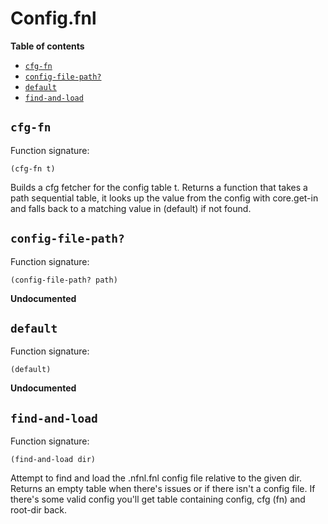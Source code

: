 # Config.fnl

**Table of contents**

- [`cfg-fn`](#cfg-fn)
- [`config-file-path?`](#config-file-path)
- [`default`](#default)
- [`find-and-load`](#find-and-load)

## `cfg-fn`
Function signature:

```
(cfg-fn t)
```

Builds a cfg fetcher for the config table t. Returns a function that takes a
  path sequential table, it looks up the value from the config with core.get-in
  and falls back to a matching value in (default) if not found.

## `config-file-path?`
Function signature:

```
(config-file-path? path)
```

**Undocumented**

## `default`
Function signature:

```
(default)
```

**Undocumented**

## `find-and-load`
Function signature:

```
(find-and-load dir)
```

Attempt to find and load the .nfnl.fnl config file relative to the given dir.
  Returns an empty table when there's issues or if there isn't a config file.
  If there's some valid config you'll get table containing config, cfg (fn) and
  root-dir back.


<!-- Generated with Fenneldoc v1.0.1
     https://gitlab.com/andreyorst/fenneldoc -->

